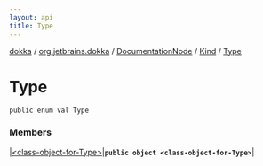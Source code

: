 ```yaml
---
layout: api
title: Type
---
```

[dokka](../../../../index.html) / [org.jetbrains.dokka](../../../index.html) / [DocumentationNode](../../index.html) / [Kind](../index.html) / [Type](index.html)


# Type



```
public enum val Type
```


### Members


|[&lt;class-object-for-Type&gt;](_class-object-for-Type_.html)|**`public object <class-object-for-Type>`**|

